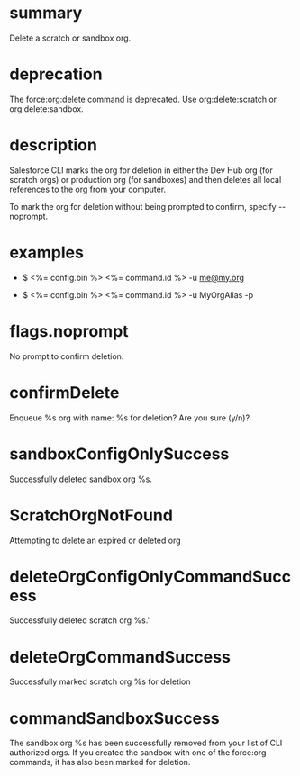 # summary

Delete a scratch or sandbox org.

# deprecation

The force:org:delete command is deprecated. Use org:delete:scratch or org:delete:sandbox.

# description

Salesforce CLI marks the org for deletion in either the Dev Hub org (for scratch orgs) or production org (for sandboxes) and then deletes all local references to the org from your computer.

To mark the org for deletion without being prompted to confirm, specify --noprompt.

# examples

- $ <%= config.bin %> <%= command.id %> -u me@my.org

- $ <%= config.bin %> <%= command.id %> -u MyOrgAlias -p

# flags.noprompt

No prompt to confirm deletion.

# confirmDelete

Enqueue %s org with name: %s for deletion? Are you sure (y/n)?

# sandboxConfigOnlySuccess

Successfully deleted sandbox org %s.

# ScratchOrgNotFound

Attempting to delete an expired or deleted org

# deleteOrgConfigOnlyCommandSuccess

Successfully deleted scratch org %s.'

# deleteOrgCommandSuccess

Successfully marked scratch org %s for deletion

# commandSandboxSuccess

The sandbox org %s has been successfully removed from your list of CLI authorized orgs. If you created the sandbox with one of the force:org commands, it has also been marked for deletion.
